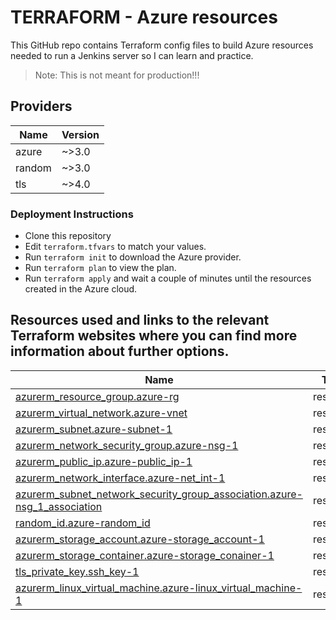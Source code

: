 # TERRAFORM - Azure resources

This GitHub repo contains Terraform config files to build Azure resources needed to run a Jenkins server so I can learn and practice.

>Note: This is not meant for production!!!


## Providers

| Name | Version |
|------|---------|
| azure | ~>3.0  |
| random | ~>3.0 |
| tls | ~>4.0 |


### Deployment Instructions
* Clone this repository
* Edit ```terraform.tfvars``` to match your values.
* Run ```terraform init``` to download the Azure provider.
* Run ```terraform plan``` to view the plan.
* Run ```terraform apply``` and wait a couple of minutes until the resources created in the Azure cloud.


## Resources used and links to the relevant Terraform websites where you can find more information about further options.

| Name | Type |
|------|------|
| [azurerm_resource_group.azure-rg](https://registry.terraform.io/providers/hashicorp/azurerm/latest/docs/resources/resource_group) | resource |
| [azurerm_virtual_network.azure-vnet](https://registry.terraform.io/providers/hashicorp/azurerm/latest/docs/resources/virtual_network) | resource |
| [azurerm_subnet.azure-subnet-1](https://registry.terraform.io/providers/hashicorp/azurerm/latest/docs/resources/subnet) | resource |
| [azurerm_network_security_group.azure-nsg-1](https://registry.terraform.io/providers/hashicorp/azurerm/latest/docs/resources/network_security_group) | resource |
| [azurerm_public_ip.azure-public_ip-1](https://registry.terraform.io/providers/hashicorp/azurerm/latest/docs/resources/public_ip) | resource |
| [azurerm_network_interface.azure-net_int-1](https://registry.terraform.io/providers/hashicorp/azurerm/latest/docs/resources/network_interface) | resource |
| [azurerm_subnet_network_security_group_association.azure-nsg_1_association](https://registry.terraform.io/providers/hashicorp/azurerm/latest/docs/resources/subnet_network_security_group_association) | resource |
| [random_id.azure-random_id](https://registry.terraform.io/providers/hashicorp/random/latest/docs/resources/id) | resource |
| [azurerm_storage_account.azure-storage_account-1](https://registry.terraform.io/providers/hashicorp/azurerm/latest/docs/resources/storage_account) | resource |
| [azurerm_storage_container.azure-storage_conainer-1](https://registry.terraform.io/providers/hashicorp/azurerm/latest/docs/resources/storage_container) | resource |
| [tls_private_key.ssh_key-1](https://registry.terraform.io/providers/hashicorp/tls/latest/docs/resources/private_key) | resource |
| [azurerm_linux_virtual_machine.azure-linux_virtual_machine-1](https://registry.terraform.io/providers/hashicorp/azurerm/latest/docs/resources/linux_virtual_machine) | resource |


